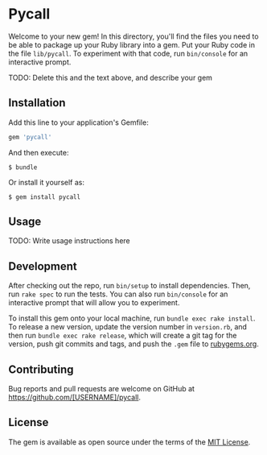 # Pycall

Welcome to your new gem! In this directory, you'll find the files you need to be able to package up your Ruby library into a gem. Put your Ruby code in the file `lib/pycall`. To experiment with that code, run `bin/console` for an interactive prompt.

TODO: Delete this and the text above, and describe your gem

## Installation

Add this line to your application's Gemfile:

```ruby
gem 'pycall'
```

And then execute:

    $ bundle

Or install it yourself as:

    $ gem install pycall

## Usage

TODO: Write usage instructions here

## Development

After checking out the repo, run `bin/setup` to install dependencies. Then, run `rake spec` to run the tests. You can also run `bin/console` for an interactive prompt that will allow you to experiment.

To install this gem onto your local machine, run `bundle exec rake install`. To release a new version, update the version number in `version.rb`, and then run `bundle exec rake release`, which will create a git tag for the version, push git commits and tags, and push the `.gem` file to [rubygems.org](https://rubygems.org).

## Contributing

Bug reports and pull requests are welcome on GitHub at https://github.com/[USERNAME]/pycall.


## License

The gem is available as open source under the terms of the [MIT License](http://opensource.org/licenses/MIT).

